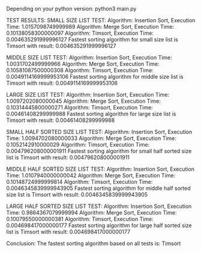 Depending on your python version: python3 main.py

TEST RESULTS:
SMALL SIZE LIST TEST: 
Algorithm: Insertion Sort, Execution Time: 1.0157098749999989
Algorithm: Merge Sort, Execution Time: 0.10138058300000097
Algorithm: Timsort, Execution Time: 0.004635291999996127
Fastest sorting algorithm for small size list is Timsort with result: 0.004635291999996127

MIDDLE SIZE LIST TEST: 
Algorithm: Insertion Sort, Execution Time: 1.0031702499999966
Algorithm: Merge Sort, Execution Time: 0.10581087500000308
Algorithm: Timsort, Execution Time: 0.0049114169999953106
Fastest sorting algorithm for middle size list is Timsort with result: 0.0049114169999953106

LARGE SIZE LIST TEST: 
Algorithm: Insertion Sort, Execution Time: 1.0097202080000045
Algorithm: Merge Sort, Execution Time: 0.10314445800000271
Algorithm: Timsort, Execution Time: 0.00461408299999988
Fastest sorting algorithm for large size list is Timsort with result: 0.00461408299999988

SMALL HALF SORTED SIZE LIST TEST: 
Algorithm: Insertion Sort, Execution Time: 1.0094702080000033
Algorithm: Merge Sort, Execution Time: 0.1052142910000029
Algorithm: Timsort, Execution Time: 0.004796208000001911
Fastest sorting algorithm for small half sorted size list is Timsort with result: 0.004796208000001911

MIDDLE HALF SORTED SIZE LIST TEST: 
Algorithm: Insertion Sort, Execution Time: 1.0107940000000042
Algorithm: Merge Sort, Execution Time: 0.10148724999999814
Algorithm: Timsort, Execution Time: 0.0046345839999943905
Fastest sorting algorithm for middle half sorted size list is Timsort with result: 0.0046345839999943905

LARGE HALF SORTED SIZE LIST TEST: 
Algorithm: Insertion Sort, Execution Time: 0.9864367079999994
Algorithm: Merge Sort, Execution Time: 0.10079550000000381
Algorithm: Timsort, Execution Time: 0.004698417000000177
Fastest sorting algorithm for large half sorted size list is Timsort with result: 0.004698417000000177

Conclusion: 
The fastest sorting algorithm based on all tests is: Timsort

